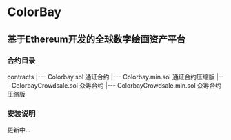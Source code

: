 # ColorBay 
## 基于Ethereum开发的全球数字绘画资产平台

### 合约目录
contracts
    |--- Colorbay.sol	    通证合约
    |--- Colorbay.min.sol	通证合约压缩版
    |--- ColorbayCrowdsale.sol	    众筹合约
    |--- ColorbayCrowdsale.min.sol	众筹合约压缩版

### 安装说明
更新中...
